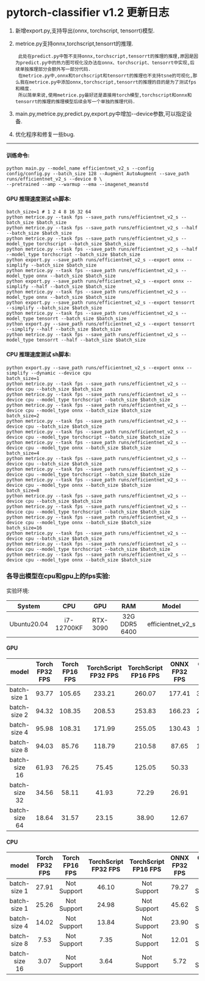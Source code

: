 # pytorch-classifier v1.2 更新日志

1. 新增export.py,支持导出(onnx, torchscript, tensorrt)模型.  
2. metrice.py支持onnx,torchscript,tensorrt的推理.  

        此处在predict.py中暂不支持onnx,torchscript,tensorrt的推理的推理,原因是因为predict.py中的热力图可视化没办法在onnx、torchscript、tensorrt中实现,后续单独推理部分会额外写一部分代码.
        在metrice.py中,onnx和torchscript和tensorrt的推理也不支持tsne的可视化,那么我在metrice.py中添加onnx,torchscript,tensorrt的推理的目的是为了测试fps和精度.
        所以简单来说,使用metrice.py最好还是直接用torch模型,torchscript和onnx和tensorrt的推理的推理模型后续会写一个单独的推理代码.
3. main.py,metrice.py,predict.py,export.py中增加--device参数,可以指定设备.
4. 优化程序和修复一些bug.
 
---
#### 训练命令:
	python main.py --model_name efficientnet_v2_s --config config/config.py --batch_size 128 --Augment AutoAugment --save_path runs/efficientnet_v2_s --device 0 \
    --pretrained --amp --warmup --ema --imagenet_meanstd

#### GPU 推理速度测试  sh脚本:
	batch_size=1 # 1 2 4 8 16 32 64
	python metrice.py --task fps --save_path runs/efficientnet_v2_s --batch_size $batch_size
	python metrice.py --task fps --save_path runs/efficientnet_v2_s --half --batch_size $batch_size
	python metrice.py --task fps --save_path runs/efficientnet_v2_s --model_type torchscript --batch_size $batch_size
	python metrice.py --task fps --save_path runs/efficientnet_v2_s --half --model_type torchscript --batch_size $batch_size
	python export.py --save_path runs/efficientnet_v2_s --export onnx --simplify --batch_size $batch_size
	python metrice.py --task fps --save_path runs/efficientnet_v2_s --model_type onnx --batch_size $batch_size
	python export.py --save_path runs/efficientnet_v2_s --export onnx --simplify --half --batch_size $batch_size
	python metrice.py --task fps --save_path runs/efficientnet_v2_s --model_type onnx --batch_size $batch_size
	python export.py --save_path runs/efficientnet_v2_s --export tensorrt --simplify --batch_size $batch_size
	python metrice.py --task fps --save_path runs/efficientnet_v2_s --model_type tensorrt --batch_size $batch_size
	python export.py --save_path runs/efficientnet_v2_s --export tensorrt --simplify --half --batch_size $batch_size 
	python metrice.py --task fps --save_path runs/efficientnet_v2_s --model_type tensorrt --half --batch_size $batch_size

#### CPU 推理速度测试  sh脚本:
	python export.py --save_path runs/efficientnet_v2_s --export onnx --simplify --dynamic --device cpu
	batch_size=1
	python metrice.py --task fps --save_path runs/efficientnet_v2_s --device cpu --batch_size $batch_size
	python metrice.py --task fps --save_path runs/efficientnet_v2_s --device cpu --model_type torchscript --batch_size $batch_size
	python metrice.py --task fps --save_path runs/efficientnet_v2_s --device cpu --model_type onnx --batch_size $batch_size
	batch_size=2
	python metrice.py --task fps --save_path runs/efficientnet_v2_s --device cpu --batch_size $batch_size
	python metrice.py --task fps --save_path runs/efficientnet_v2_s --device cpu --model_type torchscript --batch_size $batch_size
	python metrice.py --task fps --save_path runs/efficientnet_v2_s --device cpu --model_type onnx --batch_size $batch_size
	batch_size=4
	python metrice.py --task fps --save_path runs/efficientnet_v2_s --device cpu --batch_size $batch_size
	python metrice.py --task fps --save_path runs/efficientnet_v2_s --device cpu --model_type torchscript --batch_size $batch_size
	python metrice.py --task fps --save_path runs/efficientnet_v2_s --device cpu --model_type onnx --batch_size $batch_size
	batch_size=8
	python metrice.py --task fps --save_path runs/efficientnet_v2_s --device cpu --batch_size $batch_size
	python metrice.py --task fps --save_path runs/efficientnet_v2_s --device cpu --model_type torchscript --batch_size $batch_size
	python metrice.py --task fps --save_path runs/efficientnet_v2_s --device cpu --model_type onnx --batch_size $batch_size
	batch_size=16
	python metrice.py --task fps --save_path runs/efficientnet_v2_s --device cpu --batch_size $batch_size
	python metrice.py --task fps --save_path runs/efficientnet_v2_s --device cpu --model_type torchscript --batch_size $batch_size
	python metrice.py --task fps --save_path runs/efficientnet_v2_s --device cpu --model_type onnx --batch_size $batch_size

### 各导出模型在cpu和gpu上的fps实验:

实验环境:

| System | CPU | GPU | RAM | Model |
| :----: | :----: | :----: | :----: | :----: |
| Ubuntu20.04 | i7-12700KF | RTX-3090 | 32G DDR5 6400 | efficientnet_v2_s |


#### GPU
| model | Torch FP32 FPS | Torch FP16 FPS | TorchScript FP32 FPS| TorchScript FP16 FPS | ONNX FP32 FPS | ONNX FP16 FPS | TensorRT FP32 FPS | TensorRT FP16 FPS |
| :----: | :----: | :----: | :----: | :----: | :----: | :----: | :----: | :----: |
| batch-size 1 | 93.77 | 105.65 | 233.21 | 260.07 | 177.41 | 308.52 | 311.60 | 789.19 |
| batch-size 2 | 94.32 | 108.35 | 208.53 | 253.83 | 166.23 | 258.98 | 275.93 | 713.71 |
| batch-size 4 | 95.98 | 108.31 | 171.99 | 255.05 | 130.43 | 190.03 | 212.75 | 573.88 |
| batch-size 8 | 94.03 | 85.76 | 118.79 | 210.58 | 87.65 | 122.31 | 147.36 | 416.71 |
| batch-size 16 | 61.93 | 76.25 | 75.45 | 125.05 | 50.33 | 69.01 | 87.25 | 260.94 |
| batch-size 32 | 34.56 | 58.11 | 41.93 | 72.29 | 26.91 | 34.46 | 48.54 | 151.35 |
| batch-size 64 | 18.64 | 31.57 | 23.15 | 38.90 | 12.67 | 15.90 | 26.19 | 85.47 |

#### CPU
| model | Torch FP32 FPS | Torch FP16 FPS | TorchScript FP32 FPS| TorchScript FP16 FPS | ONNX FP32 FPS | ONNX FP16 FPS | TensorRT FP32 FPS | TensorRT FP16 FPS |
| :----: | :----: | :----: | :----: | :----: | :----: | :----: | :----: | :----: |
| batch-size 1 | 27.91 | Not Support | 46.10 | Not Support | 79.27 | Not Support | Not Support | Not Support |
| batch-size 1 | 25.26 | Not Support | 24.98 | Not Support | 45.62 | Not Support | Not Support | Not Support |
| batch-size 4 | 14.02 | Not Support | 13.84 | Not Support | 23.90 | Not Support | Not Support | Not Support |
| batch-size 8 | 7.53 | Not Support | 7.35 | Not Support | 12.01 | Not Support | Not Support | Not Support |
| batch-size 16 | 3.07 | Not Support | 3.64 | Not Support | 5.72 | Not Support | Not Support | Not Support |